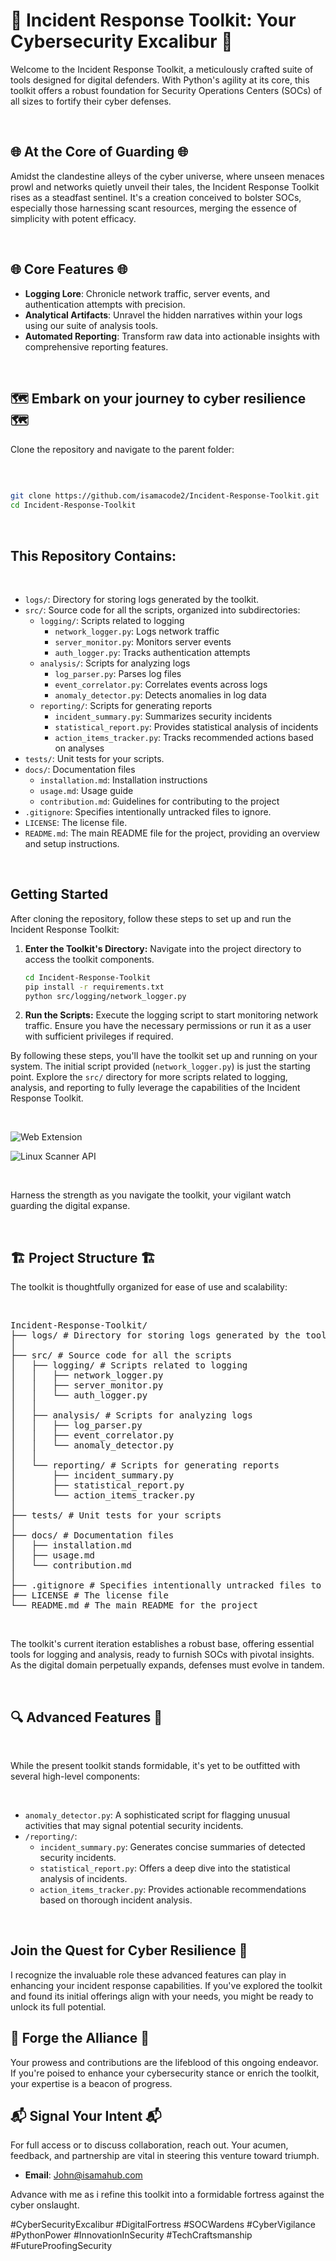 # 🚨 Incident Response Toolkit: Your Cybersecurity Excalibur 🚨

Welcome to the Incident Response Toolkit, a meticulously crafted suite of tools designed for digital defenders. With Python's agility at its core, this toolkit offers a robust foundation for Security Operations Centers (SOCs) of all sizes to fortify their cyber defenses.

<br>

## 🌐 At the Core of Guarding 🌐
Amidst the clandestine alleys of the cyber universe, where unseen menaces prowl and networks quietly unveil their tales, the Incident Response Toolkit rises as a steadfast sentinel. It's a creation conceived to bolster SOCs, especially those harnessing scant resources, merging the essence of simplicity with potent efficacy.

<br>

## 🌐 Core Features 🌐

- **Logging Lore**: Chronicle network traffic, server events, and authentication attempts with precision.
- **Analytical Artifacts**: Unravel the hidden narratives within your logs using our suite of analysis tools.
- **Automated Reporting**: Transform raw data into actionable insights with comprehensive reporting features.

<br>

## 🗺️ Embark on your journey to cyber resilience 🗺️



Clone the repository and navigate to the parent folder:

<br>

```bash

git clone https://github.com/isamacode2/Incident-Response-Toolkit.git
cd Incident-Response-Toolkit
```

<br>

## This Repository Contains:

<br>

- `logs/`: Directory for storing logs generated by the toolkit.
- `src/`: Source code for all the scripts, organized into subdirectories:
  - `logging/`: Scripts related to logging
    - `network_logger.py`: Logs network traffic
    - `server_monitor.py`: Monitors server events
    - `auth_logger.py`: Tracks authentication attempts
  - `analysis/`: Scripts for analyzing logs
    - `log_parser.py`: Parses log files
    - `event_correlator.py`: Correlates events across logs
    - `anomaly_detector.py`: Detects anomalies in log data
  - `reporting/`: Scripts for generating reports
    - `incident_summary.py`: Summarizes security incidents
    - `statistical_report.py`: Provides statistical analysis of incidents
    - `action_items_tracker.py`: Tracks recommended actions based on analyses
- `tests/`: Unit tests for your scripts.
- `docs/`: Documentation files
  - `installation.md`: Installation instructions
  - `usage.md`: Usage guide
  - `contribution.md`: Guidelines for contributing to the project
- `.gitignore`: Specifies intentionally untracked files to ignore.
- `LICENSE`: The license file.
- `README.md`: The main README file for the project, providing an overview and setup instructions.

<br>

## Getting Started

After cloning the repository, follow these steps to set up and run the Incident Response Toolkit:

1. **Enter the Toolkit's Directory:** 
   Navigate into the project directory to access the toolkit components.
   ```bash
   cd Incident-Response-Toolkit
   pip install -r requirements.txt
   python src/logging/network_logger.py

2. **Run the Scripts:** 
Execute the logging script to start monitoring network traffic. Ensure you have the necessary permissions or run it as a user with sufficient privileges if required.

By following these steps, you'll have the toolkit set up and running on your system. The initial script provided (`network_logger.py`) is just the starting point. Explore the `src/` directory for more scripts related to logging, analysis, and reporting to fully leverage the capabilities of the Incident Response Toolkit.

<br>

![Web Extension](https://github.com/isamacode2/Incident-Response-Toolkit/blob/main/images/Image%2013-02-2024%20at%2001.02.jpeg)

![Linux Scanner API ](https://github.com/isamacode2/Incident-Response-Toolkit/blob/main/images/Image%2013-02-2024%20at%2001.04.jpeg)


<br>

Harness the strength as you navigate the toolkit, your vigilant watch guarding the digital expanse.

<br>

## 🏗️ Project Structure 🏗️

The toolkit is thoughtfully organized for ease of use and scalability:

<br>

<pre>
Incident-Response-Toolkit/
├── logs/ # Directory for storing logs generated by the toolkit
│
├── src/ # Source code for all the scripts
│   ├── logging/ # Scripts related to logging
│   │   ├── network_logger.py
│   │   ├── server_monitor.py
│   │   └── auth_logger.py
│   │
│   ├── analysis/ # Scripts for analyzing logs
│   │   ├── log_parser.py
│   │   ├── event_correlator.py
│   │   └── anomaly_detector.py
│   │
│   └── reporting/ # Scripts for generating reports
│       ├── incident_summary.py
│       ├── statistical_report.py
│       └── action_items_tracker.py
│
├── tests/ # Unit tests for your scripts
│
├── docs/ # Documentation files
│   ├── installation.md
│   ├── usage.md
│   └── contribution.md
│
├── .gitignore # Specifies intentionally untracked files to ignore
├── LICENSE # The license file
└── README.md # The main README for the project
</pre>

<br>


The toolkit's current iteration establishes a robust base, offering essential tools for logging and analysis, ready to furnish SOCs with pivotal insights. As the digital domain perpetually expands, defenses must evolve in tandem.

<br>

## 🔍 Advanced Features 🚀

<br>

While the present toolkit stands formidable, it's yet to be outfitted with several high-level components:

<br>

- `anomaly_detector.py`: A sophisticated script for flagging unusual activities that may signal potential security incidents.
- `/reporting/`:
  - `incident_summary.py`: Generates concise summaries of detected security incidents.
  - `statistical_report.py`: Offers a deep dive into the statistical analysis of incidents.
  - `action_items_tracker.py`: Provides actionable recommendations based on thorough incident analysis.

<br>

## Join the Quest for Cyber Resilience 🚀


I recognize the invaluable role these advanced features can play in enhancing your incident response capabilities. If you've explored the toolkit and found its initial offerings align with your needs, you might be ready to unlock its full potential.


## 🔗 Forge the Alliance 🔗


Your prowess and contributions are the lifeblood of this ongoing endeavor. If you're poised to enhance your cybersecurity stance or enrich the toolkit, your expertise is a beacon of progress.


## 📬 Signal Your Intent 📬


For full access or to discuss collaboration, reach out. Your acumen, feedback, and partnership are vital in steering this venture toward triumph.


- **Email**: [John@isamahub.com](mailto:John@isamahub.com)


Advance with me as i refine this toolkit into a formidable fortress against the cyber onslaught.


#CyberSecurityExcalibur #DigitalFortress #SOCWardens #CyberVigilance #PythonPower #InnovationInSecurity #TechCraftsmanship #FutureProofingSecurity
